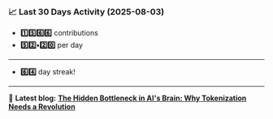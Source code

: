 <!--START_STATS-->
### 📈 Last 30 Days Activity (2025-08-03)  
- **1️⃣5️⃣6️⃣6️⃣** contributions  
- **5️⃣2️⃣•2️⃣0️⃣** per day
---
- **6️⃣4️⃣** day streak!
---
📝 **Latest blog:** [**The Hidden Bottleneck in AI's Brain: Why Tokenization Needs a Revolution**](https://andriak.com/blog/tokenization-revolution)
<!--END_STATS-->
